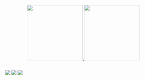<div align="center">
  <a href="https://github.com/mapb1990">
  <img height="180em" src="https://github-readme-stats.vercel.app/api?username=mapb1990&show_icons=true&theme=dark&include_all_commits=true&count_private=true"/>
  <img height="180em" src="https://github-readme-stats.vercel.app/api/top-langs/?username=mapb1990&layout=compact&langs_count=7&theme=dark&count_private=true"/>
</div>

##
 
<div> 
  <a href="https://www.instagram.com/miguel.borges.collectibles" target="_blank"><img src="https://img.shields.io/badge/-Instagram-%23E4405F?style=for-the-badge&logo=instagram&logoColor=white" target="_blank"></a>
  <a href = "mailto:miguelborges@miguelborges.com"><img src="https://img.shields.io/badge/-Gmail-%23333?style=for-the-badge&logo=gmail&logoColor=white" target="_blank"></a>
  <a href="https://www.linkedin.com/in/miguelangelopintoborges" target="_blank"><img src="https://img.shields.io/badge/-LinkedIn-%230077B5?style=for-the-badge&logo=linkedin&logoColor=white" target="_blank"></a> 
  
</div>
